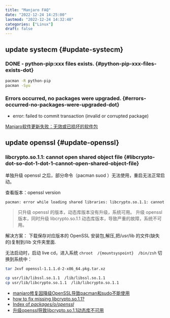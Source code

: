 ```yaml
---
title: "Manjaro FAQ"
date: "2022-12-24 14:25:00"
lastmod: "2022-12-24 14:32:48"
categories: ["Linux"]
draft: false
---
```


## update systecm {#update-systecm}


### <span class="org-todo done DONE">DONE</span> - python-pip:xxx files exists. {#python-pip-xxx-files-exists-dot}

```bash
pacman -R python-pip
pacman -Syu
```


### Errors occurred, no packages were upgraded. {#errors-occurred-no-packages-were-upgraded-dot}

-   error: failed to commit transaction (invalid or corrupted package)

[Manjaro软件更新失败：无效或已损坏的软件包](https://juejin.cn/post/7091962125660192798)


## update openssl {#update-openssl}


### libcrypto.so.1.1: cannot open shared object file {#libcrypto-dot-so-dot-1-dot-1-cannot-open-shared-object-file}

单独升级 openssl 之后，部分命令（pacman suod ）无法使用，重启无法正常启动。

查看版本：openssl version

```sh
pacman: error while loading shared libraries: libcrypto.so.1.1: cannot open shared object file: No such file or directory
```

> 只升级 openssl 的版本，动态库版本没有升级，系统可用。
> 升级 openssl 版本，同时升级 libcrypto.so.1.1 动态库版本，导致严重的故障，系统不可用。

解决方案： 下载保存对应版本的 OpenSSL 安装包,解压,把/usr/lib 的文件(缺失的)复制到/lib 文件夹里面.

无法启动时，启动 live cd，进入系统 `chroot  /{mountsyspoint}  /bin/zsh` 切换到系统中：

```sh
tar Jxvf openssl-1.1.1.d-2-x86_64.pkg.tar.xz

cp usr/lib/libssl.so.1.1  /lib/libssl.so.1.1
cp usr/lib/libcrypto.so.1.1  /lib/libcrypto.so.1.1
```

-   [manjaro修复因降级OpenSSL导致pacman和sudo不能使用](https://blog.csdn.net/HD2killers/article/details/81145235)
-   [how to fix missing libcrypto.so.1.1?](https://unix.stackexchange.com/questions/723616/how-to-fix-missing-libcrypto-so-1-1)
-   [Index of _packages/o/openssl_](https://archive.archlinux.org/packages/o/openssl/)
-   [升级openssl导致libcrypto.so.1.1动态库不可用](https://blog.csdn.net/qpeity/article/details/115479297)